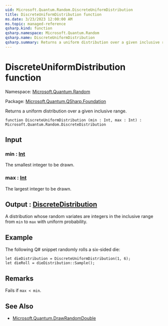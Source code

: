 ```yaml
---
uid: Microsoft.Quantum.Random.DiscreteUniformDistribution
title: DiscreteUniformDistribution function
ms.date: 3/23/2023 12:00:00 AM
ms.topic: managed-reference
qsharp.kind: function
qsharp.namespace: Microsoft.Quantum.Random
qsharp.name: DiscreteUniformDistribution
qsharp.summary: Returns a uniform distribution over a given inclusive range.
---
```


# DiscreteUniformDistribution function

Namespace: [Microsoft.Quantum.Random](xref:Microsoft.Quantum.Random)

Package: [Microsoft.Quantum.QSharp.Foundation](https://nuget.org/packages/Microsoft.Quantum.QSharp.Foundation)


Returns a uniform distribution over a given inclusive range.

```qsharp
function DiscreteUniformDistribution (min : Int, max : Int) : Microsoft.Quantum.Random.DiscreteDistribution
```


## Input

### min : [Int](xref:microsoft.quantum.qsharp.valueliterals#int-literals)

The smallest integer to be drawn.


### max : [Int](xref:microsoft.quantum.qsharp.valueliterals#int-literals)

The largest integer to be drawn.



## Output : [DiscreteDistribution](xref:Microsoft.Quantum.Random.DiscreteDistribution)

A distribution whose random variates are integers in the inclusiverange from `min` to `max` with uniform probability.

## Example

The following Q# snippet randomly rolls a six-sided die:```qsharplet dieDistribution = DiscreteUniformDistribution(1, 6);let dieRoll = dieDistribution::Sample();```

## Remarks

Fails if `max < min`.

## See Also

- [Microsoft.Quantum.DrawRandomDouble](xref:Microsoft.Quantum.DrawRandomDouble)